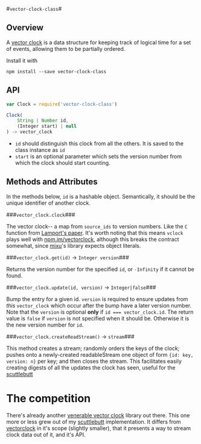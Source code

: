 #`vector-clock-class`#

## Overview ##

A [vector clock][vclock-paper] is a data structure for keeping
track of logical time for a set of events, allowing them to be partially
ordered.

Install it with

```
npm install --save vector-clock-class
```

## API ##

```javascript
var Clock = require('vector-clock-class')

Clock(
    String | Number id,
    (Integer start) | null
) -> vector_clock
```

- `id` should distinguish this clock from all the others. It is
saved to the class instance as `id`
- `start` is an optional parameter which sets the version number from which the
clock should start counting.

## Methods and Attributes ##

In the methods below, `id` is a hashable object. Semantically, it should be the
unique identifier of another clock.

###`vector_clock.clock`###

The vector clock-- a map from `source_ids` to version numbers. Like the `C`
function from [Lamport's paper][vclock-paper]. It's worth noting that this
means `vclock` plays well with [npm.im/vectorclock][vectorclock], although this
breaks the contract somewhat, since [mixu](https://github.com/mixu)'s library
expects object literals.

###`vector_clock.get(id)` -> `Integer version`###

Returns the version number for the specified `id`, or `-Infinity` if it cannot be
found.

###`vector_clock.update(id, version)` -> `Integer|false`###

Bump the entry for a given id. `version` is required to ensure updates from
*this* `vector_clock` which occur after the bump have a later version number.
Note that the `version` is optional **only** if `id === vector_clock.id`. The
return value is `false` if `version` is not specified when it should be.
Otherwise it is the new version number for `id`.

###`vector_clock.createReadStream()` -> `stream`###

This method creates a stream; randomly orders the keys of the clock; pushes
onto a newly-created readableStream one object of form  `{id: key, version: n}`
per key; and then closes the stream. This facilitates easily creating digests
of all the updates the clock has seen, useful for the [scuttlebutt][]

# The competition #

There's already another [venerable vector clock](vectorclock) library out
there. This one more or less grew out of my [scuttlebutt][] implementation. It
differs from [vectorclock][] in it's scope (slightly smaller), that it presents
a way to stream clock data out of it, and it's API.

[vclock-paper]: http://research.microsoft.com/en-us/um/people/lamport/pubs/time-clocks.pdf
[vectorclock]: https://npmjs.org/package/vectorclock
[scuttlebutt]: https://github.com/AWinterman/simple-scuttle
